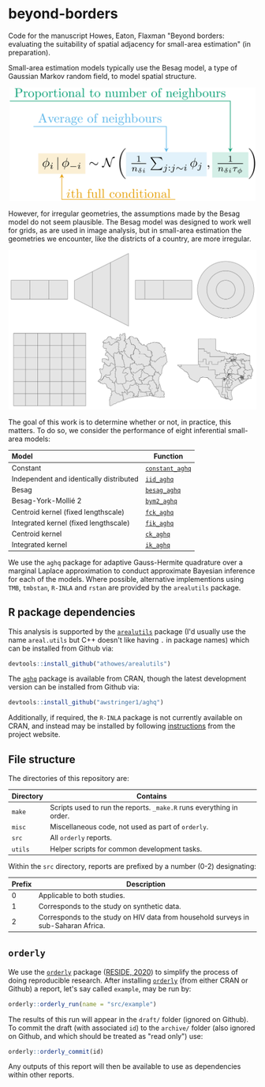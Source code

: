 # beyond-borders

Code for the manuscript Howes, Eaton, Flaxman "Beyond borders: evaluating the suitability of spatial adjacency for small-area estimation" (in preparation).

Small-area estimation models typically use the Besag model, a type of Gaussian Markov random field, to model spatial structure.

<p align="center">
<img src="besag.png" width="500">
</p>

However, for irregular geometries, the assumptions made by the Besag model do not seem plausible.
The Besag model was designed to work well for grids, as are used in image analysis, but in small-area estimation the geometries we encounter, like the districts of a country, are more irregular.

<p align="center">
<img src="simulation-geometries.png" width="700">
</p>

The goal of this work is to determine whether or not, in practice, this matters.
To do so, we consider the performance of eight inferential small-area models:

| Model    | Function |
|:---------|--------------|
| Constant | [`constant_aghq`](https://github.com/athowes/arealutils/blob/master/R/constant.R) |
| Independent and identically distributed | [`iid_aghq`](https://github.com/athowes/arealutils/blob/master/R/iid.R) |
| Besag | [`besag_aghq`](https://github.com/athowes/arealutils/blob/master/R/besag.R) |
| Besag-York-Mollié  2 | [`bym2_aghq`](https://github.com/athowes/arealutils/blob/master/R/bym2.R) |
| Centroid kernel (fixed lengthscale) | [`fck_aghq`](https://github.com/athowes/arealutils/blob/master/R/fck.R) |
| Integrated kernel (fixed lengthscale) | [`fik_aghq`](https://github.com/athowes/arealutils/blob/master/R/fik.R) |
| Centroid kernel | [`ck_aghq`](https://github.com/athowes/arealutils/blob/master/R/ck.R) |
| Integrated kernel | [`ik_aghq`](https://github.com/athowes/arealutils/blob/master/R/ik.R) |

We use the `aghq` package for adaptive Gauss-Hermite quadrature over a marginal Laplace approximation to conduct approximate Bayesian inference for each of the models.
Where possible, alternative implementions using `TMB`, `tmbstan`, `R-INLA` and `rstan` are provided by the `arealutils` package.

## R package dependencies

This analysis is supported by the [`arealutils`](https://github.com/athowes/arealutils) package (I'd usually use the name `areal.utils` but C++ doesn't like having `.` in package names) which can be installed from Github via:

```r
devtools::install_github("athowes/arealutils")
```

The [`aghq`](https://github.com/awstringer1/aghq) package is available from CRAN, though the latest development version can be installed from Github via:

```r
devtools::install_github("awstringer1/aghq")
```

Additionally, if required, the `R-INLA` package is not currently available on CRAN, and instead may be installed by following [instructions](https://www.r-inla.org/download-install) from the project website.

## File structure

The directories of this repository are:

| Directory   | Contains |
|-------------|--------------|
| `make`      | Scripts used to run the reports. `_make.R` runs everything in order. |
| `misc`      | Miscellaneous code, not used as part of `orderly`. |
| `src`       | All `orderly` reports. |
| `utils`     | Helper scripts for common development tasks. |

Within the `src` directory, reports are prefixed by a number (0-2) designating:

| Prefix | Description |
|---------------|--------------|
| 0             | Applicable to both studies. |
| 1             | Corresponds to the study on synthetic data. |
| 2             | Corresponds to the study on HIV data from household surveys in sub-Saharan Africa. |

## `orderly`

We use the [`orderly`](https://github.com/vimc/orderly) package ([RESIDE, 2020](https://reside-ic.github.io/)) to simplify the process of doing reproducible research.
After installing [`orderly`](https://github.com/vimc/orderly) (from either CRAN or Github) a report, let's say called `example`, may be run by:

```r
orderly::orderly_run(name = "src/example")
```

The results of this run will appear in the `draft/` folder (ignored on Github).
To commit the draft (with associated `id`) to the `archive/` folder (also ignored on Github, and which should be treated as "read only") use:

```r
orderly::orderly_commit(id)
```

Any outputs of this report will then be available to use as dependencies within other reports.
